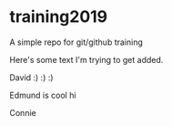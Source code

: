 # training2019
A simple repo for git/github training

Here's some text I'm trying to get added.

David :) :) :)

Edmund is cool hi

Connie 